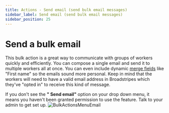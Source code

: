 ```yaml
---
title: Actions - Send email (send bulk email messages)
sidebar_label: Send email (send bulk email messages)
sidebar_position: 25
---
```


# Send a bulk email
This bulk action is a great way to communicate with groups of workers quickly and efficiently. You can compose a single email and send it to multiple workers all at once. You can even include dynamic [merge fields](../communications/using-merge-fields.md) like "First name" so the emails sound more personal. Keep in mind that the workers will need to have a valid email address in Broadstripes which they've "opted in" to receive this kind of message.

If you don't see the **" Send email"** option on your drop down menu, it means you haven't been granted permission to use the feature. Talk to your admin to get set up.
![BulkActionsMenuEmail](/img/viewing-search-results-and-edit/BulkActionsMenuEmail.png)
